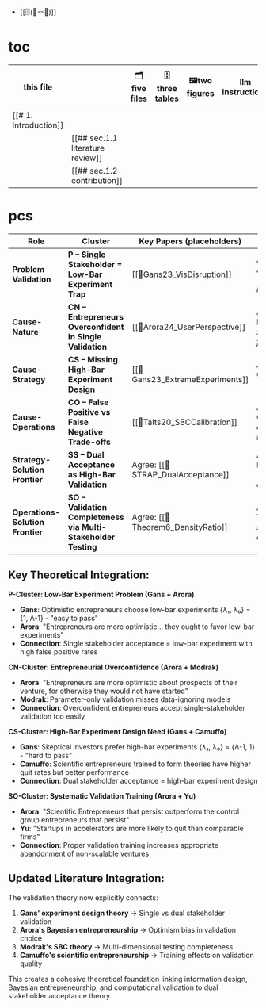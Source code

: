 
- [[🗄️(📝🪢🔴)]]

# toc

| this file             |                                  | 🗂️five files | 🗄️three tables | 🖼️two figures | llm instructions | first sentence table (paragraphs) |
| --------------------- | -------------------------------- | ------------- | --------------- | -------------- | ---------------- | --------------------------------- |
| [[# 1. Introduction]] |                                  |               |                 |                |                  | 13                                |
|                       | [[## sec.1.1 literature review]] |               |                 |                |                  |                                   |
|                       | [[## sec.1.2 contribution]]      |               |                 |                |                  |                                   |
# pcs

|**Role**|**Cluster**|**Key Papers (placeholders)**|**Evangelist Papers (placeholders)**|
|---|---|---|---|
|**Problem Validation**|**P – Single Stakeholder = Low-Bar Experiment Trap**|[[📜Gans23_VisDisruption]]|Agree: [[📜Arora24_BayesianEntrepreneurship]] - _optimistic entrepreneurs favor low-bar experiments_|
|**Cause-Nature**|**CN – Entrepreneurs Overconfident in Single Validation**|[[📜Arora24_UserPerspective]]|Agree: [[📜Modrak22_SBCParameterOnly]] - _single test quantities miss systematic failures_|
|**Cause-Strategy**|**CS – Missing High-Bar Experiment Design**|[[📜Gans23_ExtremeExperiments]]|Agree: [[📜Camuffo24_ScientificEntrepreneurs]] - _training improves experiment choice_|
|**Cause-Operations**|**CO – False Positive vs False Negative Trade-offs**|[[📜Talts20_SBCCalibration]]|Agree: [[📜Cook06_PosteriorQuantiles]] - _computational validation requires multiple tests_|
|**Strategy-Solution Frontier**|**SS – Dual Acceptance as High-Bar Validation**|Agree: [[📜STRAP_DualAcceptance]]|Agree: [[📜InformationDesign_BergemannMorris]] - _skeptical audiences prefer high-bar experiments_|
|**Operations-Solution Frontier**|**SO – Validation Completeness via Multi-Stakeholder Testing**|Agree: [[📜Theorem6_DensityRatio]]|Agree: [[📜Yu20_AcceleratorQuitRates]] - _systematic validation increases appropriate quit rates_|

## Key Theoretical Integration:

**P-Cluster: Low-Bar Experiment Problem (Gans + Arora)**

- **Gans**: Optimistic entrepreneurs choose low-bar experiments {λ₁, λ₀} = {1, Λ-1} - "easy to pass"
- **Arora**: "Entrepreneurs are more optimistic... they ought to favor low-bar experiments"
- **Connection**: Single stakeholder acceptance = low-bar experiment with high false positive rates

**CN-Cluster: Entrepreneurial Overconfidence (Arora + Modrak)**

- **Arora**: "Entrepreneurs are more optimistic about prospects of their venture, for otherwise they would not have started"
- **Modrak**: Parameter-only validation misses data-ignoring models
- **Connection**: Overconfident entrepreneurs accept single-stakeholder validation too easily

**CS-Cluster: High-Bar Experiment Design Need (Gans + Camuffo)**

- **Gans**: Skeptical investors prefer high-bar experiments {λ₁, λ₀} = {Λ-1, 1} - "hard to pass"
- **Camuffo**: Scientific entrepreneurs trained to form theories have higher quit rates but better performance
- **Connection**: Dual stakeholder acceptance = high-bar experiment design

**SO-Cluster: Systematic Validation Training (Arora + Yu)**

- **Arora**: "Scientific Entrepreneurs that persist outperform the control group entrepreneurs that persist"
- **Yu**: "Startups in accelerators are more likely to quit than comparable firms"
- **Connection**: Proper validation training increases appropriate abandonment of non-scalable ventures

## Updated Literature Integration:

The validation theory now explicitly connects:

1. **Gans' experiment design theory** → Single vs dual stakeholder validation
2. **Arora's Bayesian entrepreneurship** → Optimism bias in validation choice
3. **Modrak's SBC theory** → Multi-dimensional testing completeness
4. **Camuffo's scientific entrepreneurship** → Training effects on validation quality

This creates a cohesive theoretical foundation linking information design, Bayesian entrepreneurship, and computational validation to dual stakeholder acceptance theory.
